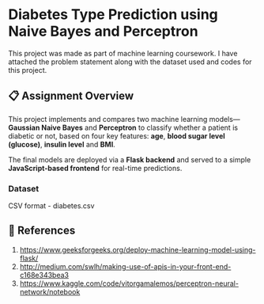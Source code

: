 # Diabetes Type Prediction using Naive Bayes and Perceptron

This project was made as part of machine learning coursework. I have attached the problem statement along with the dataset used and codes for this project.

## 📋 Assignment Overview
This project implements and compares two machine learning models— **Gaussian Naive Bayes** and **Perceptron** to classify whether a patient is diabetic or not, based on four key features: **age**, **blood sugar level (glucose)**, **insulin level** and **BMI**.

The final models are deployed via a **Flask backend** and served to a simple **JavaScript-based frontend** for real-time predictions.

### Dataset
CSV format - diabetes.csv

## 🔗 References
1. https://www.geeksforgeeks.org/deploy-machine-learning-model-using-flask/
2. http://medium.com/swlh/making-use-of-apis-in-your-front-end-c168e343bea3
3. https://www.kaggle.com/code/vitorgamalemos/perceptron-neural-network/notebook
